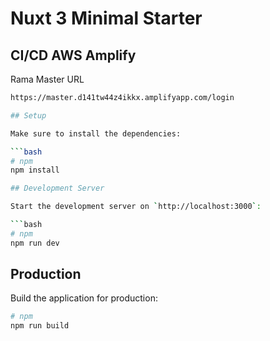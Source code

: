 # Nuxt 3 Minimal Starter

## CI/CD AWS Amplify

Rama Master 
URL 
```bash
https://master.d141tw44z4ikkx.amplifyapp.com/login

## Setup

Make sure to install the dependencies:

```bash
# npm
npm install

## Development Server

Start the development server on `http://localhost:3000`:

```bash
# npm
npm run dev

```

## Production

Build the application for production:

```bash
# npm
npm run build


